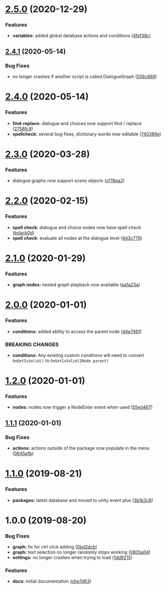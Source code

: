 # [2.5.0](https://github.com/ashblue/fluid-dialogue/compare/v2.4.1...v2.5.0) (2020-12-29)


### Features

* **variables:** added global database actions and conditions ([4fef38c](https://github.com/ashblue/fluid-dialogue/commit/4fef38c))

## [2.4.1](https://github.com/ashblue/fluid-dialogue/compare/v2.4.0...v2.4.1) (2020-05-14)


### Bug Fixes

* no longer crashes if another script is called DialogueGraph ([558c869](https://github.com/ashblue/fluid-dialogue/commit/558c869))

# [2.4.0](https://github.com/ashblue/fluid-dialogue/compare/v2.3.0...v2.4.0) (2020-05-14)


### Features

* **find-replace:** dialogue and choices now support find / replace ([2758fc9](https://github.com/ashblue/fluid-dialogue/commit/2758fc9))
* **spellcheck:** several bug fixes, dictionary words now editable ([740386e](https://github.com/ashblue/fluid-dialogue/commit/740386e))

# [2.3.0](https://github.com/ashblue/fluid-dialogue/compare/v2.2.0...v2.3.0) (2020-03-28)


### Features

* dialogue graphs now support scene objects ([cf78ea2](https://github.com/ashblue/fluid-dialogue/commit/cf78ea2))

# [2.2.0](https://github.com/ashblue/fluid-dialogue/compare/v2.1.0...v2.2.0) (2020-02-15)


### Features

* **spell check:** dialogue and choice nodes now have spell check ([bcbcb0d](https://github.com/ashblue/fluid-dialogue/commit/bcbcb0d))
* **spell check:** evaluate all nodes at the dialogue level ([4d3c779](https://github.com/ashblue/fluid-dialogue/commit/4d3c779))

# [2.1.0](https://github.com/ashblue/fluid-dialogue/compare/v2.0.0...v2.1.0) (2020-01-29)


### Features

* **graph nodes:** nested graph playback now available ([ea1a23a](https://github.com/ashblue/fluid-dialogue/commit/ea1a23a))

# [2.0.0](https://github.com/ashblue/fluid-dialogue/compare/v1.2.0...v2.0.0) (2020-01-01)


### Features

* **conditions:** added ability to access the parent node ([d4e7461](https://github.com/ashblue/fluid-dialogue/commit/d4e7461))


### BREAKING CHANGES

* **conditions:** Any existing custom conditions will need to convert `OnGetIsValid()` to
`OnGetIsValid(INode parent)`

# [1.2.0](https://github.com/ashblue/fluid-dialogue/compare/v1.1.1...v1.2.0) (2020-01-01)


### Features

* **nodes:** nodes now trigger a NodeEnter event when used ([55ed467](https://github.com/ashblue/fluid-dialogue/commit/55ed467))

## [1.1.1](https://github.com/ashblue/fluid-dialogue/compare/v1.1.0...v1.1.1) (2020-01-01)


### Bug Fixes

* **actions:** actions outside of the package now populate in the menu ([0645efb](https://github.com/ashblue/fluid-dialogue/commit/0645efb))

# [1.1.0](https://github.com/ashblue/fluid-dialogue/compare/v1.0.0...v1.1.0) (2019-08-21)


### Features

* **packages:** latest database and moved to unity event plus ([3b1b3c8](https://github.com/ashblue/fluid-dialogue/commit/3b1b3c8))

# 1.0.0 (2019-08-20)


### Bug Fixes

* **graph:** fix for ctrl click adding ([0bd2dcb](https://github.com/ashblue/fluid-dialogue/commit/0bd2dcb))
* **graph:** text selection no longer randomly stops working ([0805a04](https://github.com/ashblue/fluid-dialogue/commit/0805a04))
* **settings:** no longer crashes when trying to load ([1dd9215](https://github.com/ashblue/fluid-dialogue/commit/1dd9215))


### Features

* **docs:** initial documentation ([cbe7d63](https://github.com/ashblue/fluid-dialogue/commit/cbe7d63))
